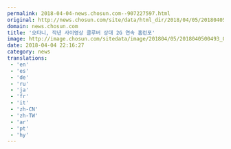 ```yaml
---
permalink: 2018-04-04-news.chosun.com--907227597.html
original: http://news.chosun.com/site/data/html_dir/2018/04/05/2018040500511.html
domain: news.chosun.com
title: '오타니, 작년 사이영상 클루버 상대 2G 연속 홈런포'
image: http://image.chosun.com/sitedata/image/201804/05/2018040500493_0.jpg
date: 2018-04-04 22:16:27
category: news
translations: 
 - 'en'
 - 'es'
 - 'de'
 - 'ru'
 - 'ja'
 - 'fr'
 - 'it'
 - 'zh-CN'
 - 'zh-TW'
 - 'ar'
 - 'pt'
 - 'hy'
---
```


